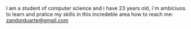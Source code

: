 I am a student of computer science and i have 23 years old, i´m ambiciuos to learn and pratice my skills in this incredeble area
how to reach me: zandorduarte@gmail.com
